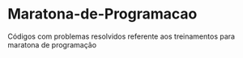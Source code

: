 # Maratona-de-Programacao
Códigos com problemas resolvidos referente aos treinamentos para maratona de programação
